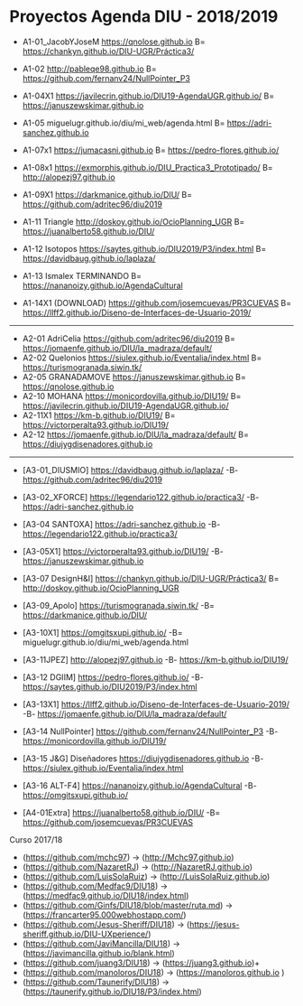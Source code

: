
# Proyectos Agenda DIU - 2018/2019


* A1-01_JacobYJoseM	https://qnolose.github.io		B=	https://chankyn.github.io/DIU-UGR/Práctica3/
* A1-02	http://pableqe98.github.io		B=	https://github.com/fernanv24/NullPointer_P3 
* A1-04X1	https://javilecrin.github.io/DIU19-AgendaUGR.github.io/		B= https://januszewskimar.github.io
* A1-05	miguelugr.github.io/diu/mi_web/agenda.html		B=	https://adri-sanchez.github.io 

* A1-07x1	https://jumacasni.github.io		B=	https://pedro-flores.github.io/
* A1-08x1	https://exmorphis.github.io/DIU_Practica3_Prototipado/		B=	http://alopezj97.github.io
* A1-09X1	https://darkmanice.github.io/DIU/			B= https://github.com/adritec96/diu2019

* A1-11 Triangle	http://doskoy.github.io/OcioPlanning_UGR 		B=	https://juanalberto58.github.io/DIU/  
* A1-12 Isotopos	https://saytes.github.io/DIU2019/P3/index.html		B=	https://davidbaug.github.io/laplaza/

* A1-13 Ismalex	TERMINANDO		B=	https://nananoizy.github.io/AgendaCultural
* A1-14X1 (DOWNLOAD)	https://github.com/josemcuevas/PR3CUEVAS		B=	https://llff2.github.io/Diseno-de-Interfaces-de-Usuario-2019/

------

* A2-01 AdriCelia	https://github.com/adritec96/diu2019	B=	https://jomaenfe.github.io/DIU/la_madraza/default/
* A2-02 Quelonios	https://siulex.github.io/Eventalia/index.html	B=	https://turismogranada.siwin.tk/
* A2-05 GRANADAMOVE	https://januszewskimar.github.io	B=	https://qnolose.github.io
* A2-10 MOHANA	https://monicordovilla.github.io/DIU19/	B=	https://javilecrin.github.io/DIU19-AgendaUGR.github.io/
* A2-11X1	https://km-b.github.io/DIU19/	B=	https://victorperalta93.github.io/DIU19/
* A2-12	https://jomaenfe.github.io/DIU/la_madraza/default/	B=	https://diujygdisenadores.github.io

------

* [A3-01_DIUSMIO]	https://davidbaug.github.io/laplaza/	-B- https://github.com/adritec96/diu2019
* [A3-02_XFORCE]	https://legendario122.github.io/practica3/	-B-	https://adri-sanchez.github.io 
* [A3-04 SANTOXA]	https://adri-sanchez.github.io 	-B-	https://legendario122.github.io/practica3/
* [A3-05X1]	https://victorperalta93.github.io/DIU19/	-B-	https://januszewskimar.github.io

* [A3-07 DesignH&I]	https://chankyn.github.io/DIU-UGR/Práctica3/ B= http://doskoy.github.io/OcioPlanning_UGR 

* [A3-09_Apolo]	https://turismogranada.siwin.tk/	-B= https://darkmanice.github.io/DIU/
* [A3-10X1]	https://omgitsxupi.github.io/	-B= miguelugr.github.io/diu/mi_web/agenda.html
* [A3-11JPEZ]	http://alopezj97.github.io		-B-	https://km-b.github.io/DIU19/
* [A3-12 DGIIM]	https://pedro-flores.github.io/		-B-	https://saytes.github.io/DIU2019/P3/index.html

* [A3-13X1]	https://llff2.github.io/Diseno-de-Interfaces-de-Usuario-2019/		-B-	https://jomaenfe.github.io/DIU/la_madraza/default/
* [A3-14 NullPointer]	https://github.com/fernanv24/NullPointer_P3 		-B-	https://monicordovilla.github.io/DIU19/
* [A3-15 J&G] Diseñadores	https://diujygdisenadores.github.io	-B-	https://siulex.github.io/Eventalia/index.html
* [A3-16 ALT-F4]	https://nananoizy.github.io/AgendaCultural	-B-	https://omgitsxupi.github.io/


* [A4-01Extra]	https://juanalberto58.github.io/DIU/   -B= https://github.com/josemcuevas/PR3CUEVAS			







Curso 2017/18
- (https://github.com/mchc97)               -> (http://Mchc97.github.io) 
- (https://github.com/NazaretRJ)    -> (http://NazaretRJ.github.io) 
- (https://github.com/LuisSolaRuiz) -> (http://LuisSolaRuiz.github.io)
- (https://github.com/Medfac9/DIU18) -> (https://medfac9.github.io/DIU18/index.html)
- (https://github.com/Ginfs/DIU18/blob/master/ruta.md) -> (https://francarter95.000webhostapp.com/) 
- (https://github.com/Jesus-Sheriff/DIU18) -> (https://jesus-sheriff.github.io/DIU-UXperience/) 
- (https://github.com/JaviMancilla/DIU18) -> (https://javimancilla.github.io/blank.html) 
- (https://github.com/juang3/DIU18) -> (https://juang3.github.io)+
- (https://github.com/manoloros/DIU18) -> (https://manoloros.github.io )
- (https://github.com/Taunerify/DIU18) -> (https://taunerify.github.io/DIU18/P3/index.html) 
